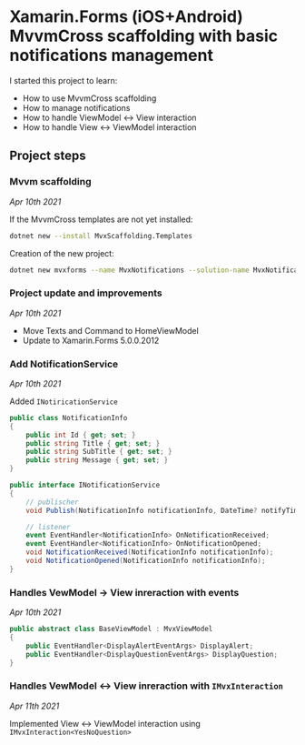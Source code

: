 # Xamarin.Forms (iOS+Android) MvvmCross scaffolding with basic notifications management

I started this project to learn:

* How to use MvvmCross scaffolding 
* How to manage notifications 
* How to handle ViewModel <-> View interaction
* How to handle View <-> ViewModel interaction

## Project steps 

### Mvvm scaffolding 

_Apr 10th 2021_

If the MvvmCross templates are not yet installed:
```sh 
dotnet new --install MvxScaffolding.Templates
```

Creation of the new project:
```sh 
dotnet new mvxforms --name MvxNotifications --solution-name MvxNotifications
```

### Project update and improvements

_Apr 10th 2021_

* Move Texts and Command to HomeViewModel
* Update to Xamarin.Forms 5.0.0.2012

### Add NotificationService

_Apr 10th 2021_

Added `INotiricationService`

```cs
public class NotificationInfo
{
    public int Id { get; set; }
    public string Title { get; set; }
    public string SubTitle { get; set; }
    public string Message { get; set; }
}

public interface INotificationService
{
    // publischer
    void Publish(NotificationInfo notificationInfo, DateTime? notifyTime = null);

    // listener
    event EventHandler<NotificationInfo> OnNotificationReceived;
    event EventHandler<NotificationInfo> OnNotificationOpened;
    void NotificationReceived(NotificationInfo notificationInfo);
    void NotificationOpened(NotificationInfo notificationInfo);
}
```

### Handles VewModel -> View inreraction with events

_Apr 10th 2021_

```cs
public abstract class BaseViewModel : MvxViewModel
{
    public EventHandler<DisplayAlertEventArgs> DisplayAlert;
    public EventHandler<DisplayQuestionEventArgs> DisplayQuestion;
}
```

### Handles VewModel <-> View inreraction with `IMvxInteraction` 

_Apr 11th 2021_

Implemented View <-> ViewModel interaction using `IMvxInteraction<YesNoQuestion>`